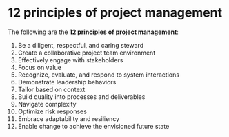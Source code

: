 # 12 principles of project management

The following are the **12 principles of project management**:

1. Be a diligent, respectful, and caring steward
2. Create a collaborative project team environment
3. Effectively engage with stakeholders
4. Focus on value
5. Recognize, evaluate, and respond to system interactions
6. Demonstrate leadership behaviors
7. Tailor based on context
8. Build quality into processes and deliverables
9. Navigate complexity
10. Optimize risk responses
11. Embrace adaptability and resiliency
12. Enable change to achieve the envisioned future state
